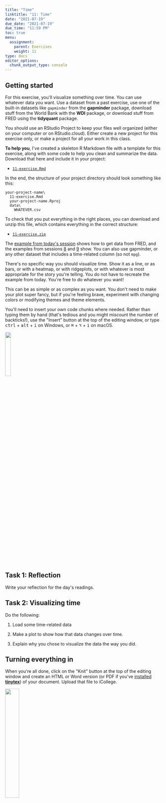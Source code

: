 ```yaml
---
title: "Time"
linktitle: "11: Time"
date: "2021-07-19"
due_date: "2021-07-19"
due_time: "11:59 PM"
toc: true
menu:
  assignment:
    parent: Exercises
    weight: 11
type: docs
editor_options: 
  chunk_output_type: console
---
```


## Getting started

For this exercise, you'll visualize something over time. You can use whatever data you want. Use a dataset from a past exercise, use one of the built-in datasets like `gapminder` from the **gapminder** package, download stuff from the World Bank with the **WDI** package, or download stuff from FRED using the **tidyquant** package. 

You should use an RStudio Project to keep your files well organized (either on your computer or on RStudio.cloud). Either create a new project for this exercise only, or make a project for all your work in this class.

**To help you**, I've created a skeleton R Markdown file with a template for this exercise, along with some code to help you clean and summarize the data. Download that here and include it in your project:

- [<i class="fab fa-r-project"></i> `11-exercise.Rmd`](/projects/11-exercise/11-exercise.Rmd)

In the end, the structure of your project directory should look something like this:

```text
your-project-name\
  11-exercise.Rmd
  your-project-name.Rproj
  data\
    WHATEVER.csv
```

To check that you put everything in the right places, you can download and unzip this file, which contains everything in the correct structure:

- [<i class="fas fa-file-archive"></i> `11-exercise.zip`](/projects/11-exercise.zip)

The [example from today's session](/example/11-example/) shows how to get data from FRED, and the examples from sessions [8](/example/08-example/) and [9](/example/09-example/) show. You can also use gapminder, or any other dataset that includes a time-related column (so not `mpg`). 

There's no specific way you should visualize time. Show it as a line, or as bars, or with a heatmap, or with ridgeplots, or with whatever is most appropriate for the story you're telling. You do not have to recreate the example from today. You're free to do whatever you want! 

This can be as simple or as complex as you want. You don't need to make your plot super fancy, but if you're feeling brave, experiment with changing colors or modifying themes and theme elements.

You'll need to insert your own code chunks where needed. Rather than typing them by hand (that's tedious and you might miscount the number of backticks!), use the "Insert" button at the top of the editing window, or type <kbd>ctrl</kbd> + <kbd>alt</kbd> + <kbd>i</kbd> on Windows, or <kbd>⌘</kbd> + <kbd>⌥</kbd> + <kbd>i</kbd> on macOS.

<img src="/img/assignments/insert-chunk-button.png" width="19%" />

## Task 1: Reflection

Write your reflection for the day's readings.


## Task 2: Visualizing time

Do the following:

1. Load some time-related data

2. Make a plot to show how that data changes over time.

3. Explain why you chose to visualize the data the way you did.


## Turning everything in

When you're all done, click on the "Knit" button at the top of the editing window and create an HTML or Word version (or PDF if you've [installed **tinytex**](/resource/install/#install-tinytex)) of your document. Upload that file to iCollege.

<img src="/img/assignments/knit-button.png" width="30%" />
